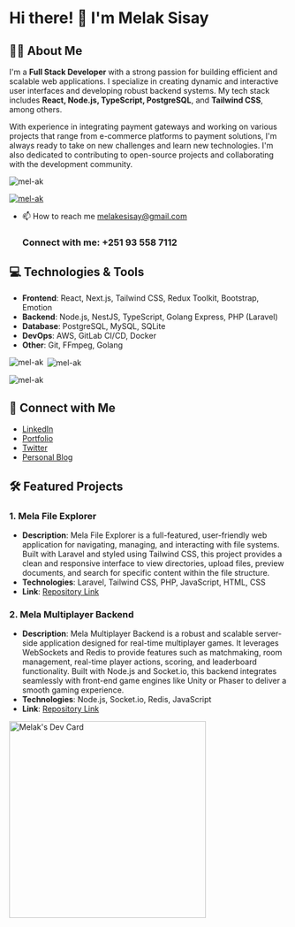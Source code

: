 # Hi there! 👋 I'm Melak Sisay

## 👨‍💻 About Me
I'm a **Full Stack Developer** with a strong passion for building efficient and scalable web applications. I specialize in creating dynamic and interactive user interfaces and developing robust backend systems. My tech stack includes **React, Node.js, TypeScript, PostgreSQL**, and **Tailwind CSS**, among others. 

With experience in integrating payment gateways and working on various projects that range from e-commerce platforms to payment solutions, I'm always ready to take on new challenges and learn new technologies. I'm also dedicated to contributing to open-source projects and collaborating with the development community.

<p align="left"> <img src="https://komarev.com/ghpvc/?username=mel-ak&label=Profile%20views&color=0e75b6&style=flat" alt="mel-ak" /> </p>

<p align="left"> <a href="https://github.com/ryo-ma/github-profile-trophy"><img src="https://github-profile-trophy.vercel.app/?username=mel-ak" alt="mel-ak" /></a> </p>


- 📫 How to reach me melakesisay@gmail.com
    <h3 align="left">Connect with me: +251 93 558 7112</h3>
  
## 💻 Technologies & Tools
- **Frontend**: React, Next.js, Tailwind CSS, Redux Toolkit, Bootstrap, Emotion
- **Backend**: Node.js, NestJS, TypeScript, Golang Express, PHP (Laravel)
- **Database**: PostgreSQL, MySQL, SQLite
- **DevOps**: AWS, GitLab CI/CD, Docker
- **Other**: Git, FFmpeg, Golang


<p><img align="left" src="https://github-readme-stats.vercel.app/api/top-langs?username=mel-ak&show_icons=true&locale=en&layout=compact" alt="mel-ak" /></p>

<p>&nbsp;<img align="center" src="https://github-readme-stats.vercel.app/api?username=mel-ak&show_icons=true&locale=en" alt="mel-ak" /></p>

<p><img align="center" src="https://github-readme-streak-stats.herokuapp.com/?user=mel-ak&" alt="mel-ak" /></p>

## 🔗 Connect with Me
- [LinkedIn](https://www.linkedin.com/in/melake-sisay-ab6a3a105)
- [Portfolio](https://me-port-sigma.vercel.app/)
- [Twitter](https://x.com/MelakeSisay)
- [Personal Blog](https://example.com)

## 🛠️ Featured Projects
### 1. **Mela File Explorer**
- **Description**: Mela File Explorer is a full-featured, user-friendly web application for navigating, managing, and interacting with file systems. Built with Laravel and styled using Tailwind CSS, this project provides a clean and responsive interface to view directories, upload files, preview documents, and search for specific content within the file structure.
- **Technologies**: Laravel, Tailwind CSS, PHP, JavaScript, HTML, CSS
- **Link**: [Repository Link](https://github.com/mel-ak/mela-laravel-file)

### 2. **Mela Multiplayer Backend**
- **Description**: Mela Multiplayer Backend is a robust and scalable server-side application designed for real-time multiplayer games. It leverages WebSockets and Redis to provide features such as matchmaking, room management, real-time player actions, scoring, and leaderboard functionality. Built with Node.js and Socket.io, this backend integrates seamlessly with front-end game engines like Unity or Phaser to deliver a smooth gaming experience.
- **Technologies**: Node.js, Socket.io, Redis, JavaScript
- **Link**: [Repository Link](https://github.com/mel-ak/mela-multi-player)

<a href="https://app.daily.dev/melak27"><img src="https://api.daily.dev/devcards/v2/z5BVjrh3xAjylSk8IFyN4.png?type=default&r=4bv" width="356" alt="Melak's Dev Card"/></a>

<!--
**mel-ak/mel-ak** is a ✨ _special_ ✨ repository because its `README.md` (this file) appears on your GitHub profile.

Here are some ideas to get you started:

- 🔭 I’m currently working on ...
- 🌱 I’m currently learning ...
- 👯 I’m looking to collaborate on ...
- 🤔 I’m looking for help with ...
- 💬 Ask me about ...
- 📫 How to reach me: ...
- 😄 Pronouns: ...
- ⚡ Fun fact: ...
-->
